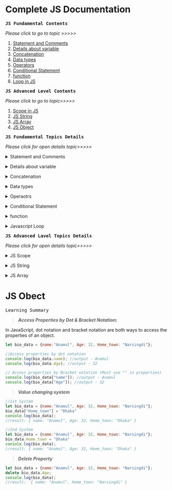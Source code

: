 # Complete JS Documentation
<a name='top'></a>
<kbd>**JS Fundamental Contents**</kbd>

_Please click to go to topic >>>>>_

1. [Statement and Comments](#Statement)
1. [Details about variable](#variable)
1. [Concatenation](#Concatenation)
1. [Data types](#dataTypes)
1. [Operators](#operator)
1. [Conditional Statement](#statement)
1. [function](#functiontutorial)
1. [Loop in JS](#loop)

<a name='topAdv'></a>
<kbd>**JS Advanced Level Contents**</kbd>

_Please click to go to topic>>>>>_

1. [Scope in JS](#scope)
1. [JS String](#advanceString)
1. [JS Array](#array)
1. [JS Object](#object)


<kbd>**JS Fundamental Topics Details**</kbd>

_Please click for open details topic>>>>>_
<a name='Statement'></a>
<details>
<summary> Statement and Comments</summary>
<h1> Statement and comments </h1>

> ***Statement***

Statement is a command. After complete command use (;). In below two variable is seperate statement.
### Example:
```js
var name;
let age;
```
> ***Comments***

In JavaScript, comments can be added using either double slashes (//) or a forward slash followed by an asterisk (/*) and an asterisk followed by a forward slash (*/).

Single-line comments, which are ignored by the JavaScript interpreter, can be added using double slashes:

`// This is a single-line comment`

Multi-line comments, which can span multiple lines and are also ignored by the interpreter, can be added using forward slash and asterisk:
```js
/* This is a
multi-line comment */
```
[Go to top:arrow_up: ](#top)
</details>


<a name='variable'></a>
<details>
<h1>Details about variable </h1>
    <summary>Details about variable</summary>

<button style='padding:3px; font-size:16px'>Learning summary</button>
- what is variable.
- Declaration of variable.
- Rules of assigning variable name.
- Assign value in variable.
- System of Re-assign value.
- Difference between var, let and const.
- Local and Global variable/scope.

> ***What is Variable?***  

Variable is a Container which store data.

> ***Declaration of Variable***

By three keyword declare variable.
- var
- let
- const  

### Example of declare variable
```js
var name;
let age;
const className;
```
> ***Rules of assigning variable name***

- Names can contain letters, digits, underscores, and dollar signs.
- Names must begin with a letter not number.
- Names can also begin with $ and _ (but we will not use it in this tutorial).
- Names are case sensitive (y and Y are different variables).
- Reserved words (like JavaScript keywords) cannot be used as names.
- Don't use ' ' or " " in variable name.

> Assign value in variable

Assign value in variable by = (assignment operator).

### Emample  of assign value:
```js
var name = "Anamul";
let age = 36;
const ClassName = 'Nine"
```
> ***Re-assign value***

When re-assign value in declared variable cann't use var, let and const.
```js
// Declare a variable with value
let name = 'Anamul';
console.log(name) // Result - Anamul

// Re-assign value in declared variable
name = 'Haque'
console.log(name) // Result - Haque
```
> ***Difference between var, let, const***

- var
    - variable can be re-declared by var
    - value can be re-assigned by var
- let
   - variable can't be re-declared by let
    - value can be re-assigned by let
- const
   - variable can't be re-declared by const
    - value can't be re-assigned by const

[Go to top:arrow_up: ](#top)

</details>


<a name='Concatenation'></a>

<details>
<summary>Concatenation</summary>

<h1> Concatenation </h1

<button style='padding:3px; font-size:16px'>Learning summary</button>
- Traditional concatenation using the string (+) operator.
- concatenation with backtick (`).

> ***Traditional concatenation***
### Example:
```js
// Declare variable and assign value
const name = "Anamul";
const age = 35;

// Without Space
const bioData = "My name is" + name +"." + "I am" + age + "years old."
console.log(bioData);
// Output - My name isAnamul.I am35years old.

// With Space after is,am and before years
const bioData1 = "My name is " + name +"." + "I am " + age + " years old."
console.log(bioData1);
// Output - My name is Anamul.I am 35 years old.

// With Space " " 
const bioData2 = "My name is"+ " " + name +"." + "I am"+" " + age + " " + "years old."
console.log(bioData2);
// Output - My name is Anamul.I am 35 years old.
```
> ***concatenation with backtick (`)***

The rule of concatenation with backtick in JavaScript (also known as template literals) is to use the backtick (`) character instead of single or double quotes to define a string. Within the backticks, you can use expressions enclosed in ${} to concatenate variables or other expressions into the string.

For example, if you have a variable "name" with the value "John" and another variable "age" with the value 30, you can concatenate them into a string using the backtick notation like this:
```js
let name = "John";
let age = 30;
let message = `My name is ${name} and I am ${age} years old.`;
console.log(message);
```
This will output the following string: "My name is John and I am 30 years old."

The backtick notation allows for more readable and flexible string concatenation compared to traditional concatenation using the + operator. It also allows for multiline strings without the need for concatenating multiple lines using the + operator.
```js
let poem = `Roses are red
Violets are blue
Sugar is sweet
And so are you`;

console.log(poem);
```
[Go to top:arrow_up: ](#top)
</details>


<a name='dataTypes'></a>

<details>

<summary>Data types</summary>
<h1>Data types</h1>
<button style='padding:3px; font-size:16px'>Learning summary</button>

- How many types of data
- list of primitive data type
- list of object data type
- Description of Number type data
- Description of string type data
- Rules of writing string type data
- Escape Character in string
- String–type-data with (Backtick) (`)
- Description of null type data
- Description of undefine type data
- Description of boolean type data
- Truthly and falsy value
- Description of Array type data
- Description of Object type data

> ***How many types of data***
Ther are two types of data:  
1. Premitive data type.
2. Object/Reference type data.

> ***Premitive data type***

There are seven premitive type data:
1. Number: Use for decimal and integers (let age=25)
2. String: Sequence of characters. Used for text by Single or double cotation (let name='Anamul')
3. Boolean: Logical type that can only be true of false. Used for taking decision (let absent = true)
4. Undefined: Value taken by a variable that is not yet define (Empty value) (let age;)
5. Null: Means empty value;
6. Symbol: Vlue that is unique and connot be changed.
7. Bigint: For use large integers number.

> ***Object/Reference type data***

1. object.
2. Array.
3. date.

> ***Discription of Number type data***
- এই ডাটা লিখার সময় কোটেশন ব্যতিত লিখতে হয়।
- নাম্বারকে কোটেশনের মধ্যে লিখলে তা স্ট্রিং হয়ে যায়।
- এই ডাটায় দশমিক ব্যবহার করলে তাকে integer  বলে।
- এই ডাটায় দশমিক ব্যবহার না করলে তাকে floating point/decimal বলে। 
### _infinity Error:_
- 0 দিয়ে কাউকে ভাগ কররে যে ইরর আসবে তাকে infinity Error বলে। (let length = 25/0;)

### _non  Error:_
- স্ট্রিং এর সাথে কোন ম্যাথম্যাথিক্যাল অপারেশন করলে যে ইরর আসবে তাকে non Error বলে। (let length = "25"/0;)

> ***Discription of String type data***
- এই ডাটা লিখার সময় ডাবল বা সিংগেল কোটেশনের মধ্যে লিখতে হয়।
```js 
let name="Anamul"
```
- নাম্বারকে কোটেশনের মধ্যে লিখলে সেটি স্ট্রিং টাইপ ডাটা হয়ে যায়।
```js 
let mobile="01735..."
```
- ডাটার ভিতরে সিংগেল কোটেশনের অবজেক্ট থাকলে স্ট্রিং ডাবল কোটেশনে লিখতে হবে।
```js 
let abbr="'WWW'-World wide web"
```
- ডাটার ভিতরে ডাবল কোটেশনের অবজেক্ট থাকলে স্ট্রিং সিংগেল কোটেশনে লিখতে হবে।
```js 
let abbr=' "WWW"-World wide web'
```
## _Escape Character in string:_

|Code| Result | Description |  	
| --- | --- | --- |
| \\' | ' | Single quote |
| \\" | " | double quote |
| \\\ | \ | Backslace |
| \b  |  |  Backspace|
|\f |  | Form Feed |
|\n |  | New Line |
| \r|  | Carriage Return |
|\t |  | Horizontal Tabulator |
|\v |  | Vertical Tabulator |

## _String–type-data with (Backtick) (`):_
- Backtick দিয়ে স্ট্রিং লিখার নিয়মঃ
```js
let data =`I am a Student`
```
- Backtick দিয়ে লিখিত স্ট্রিং এর মধ্যে কোন ভেরিয়েবল এর ভেল্যু প্রিন্ট করতে হলে ${} এর ভিতরে ভেরিয়েবল লিখতে হবে।

```js
let firstName='Anamul";
let lastName='Haque';
let fullName = `${firstName} ${lastName}
```
> ***Description of null type data:***
- এই ডাটার অর্থ হল খালি ডাটা।
- যখন কোন ভেরিয়েবল এর ডাটা জানা থাকেনা অথবা পরবর্তীতে ইউজার থেকে ইনপুট আসবে তখন এই টাইপ ভেরিয়েবল ডিক্লিয়ার করা হয়।
- ইউজার কর্তৃক ইনপুট করার কথা কিন্তু ডাট না দিয়ে সাবমিট করলে null প্রদর্শিত হবে।
```js
let name = null;
let age = " ";
```
> ***Description of undefine type data:***
- এই ডাটার অর্থ হল ডাটার্টি undefine
- যখন কোন ভেরিয়েবল এ ভেল্যু এ্যাসাইন না করা হয় তখন undefine ইরর আসবে।
```js
let name;
console.log(name); // output - undefine
```
> ***Decription of Booleans type data:***
- এই ডাটায় শুধুমাত্র true এবং false থাকে।
```js
let x = true;
let y = false;
```
> ***Truthy and Falsy value:***

In JS there are five false value and all other is true value.
### _Five falsy value:_
    0 
    ""
    undefine
    null
    NaN
### _Example of falsy and truthly value:_
```js
console.log(Boolean("")); //false
console.log(Boolean(undefined)); //false
console.log(Boolean(null)); //false
console.log(Boolean(0)); //false
console.log(Boolean(NaN)); //false

console.log(Boolean({})); // true
console.log(Boolean([])); // true

// Example with statement
let amount1=0;
let amount2=100;

if (amount2){
    console.log("Do not spent all!")
}else{
    console.log("You need to income!")
}
// Output by amount1 - You need to income!
// output by amount2 - Do not spent all!
```
> ***Decription of Array type data***

In JavaScript, an array is a data type that holds a collection of elements, which can be of any data type, such as numbers, strings, objects, and even other arrays. Elements in an array are ordered and can be accessed by their index, which is a numerical value that represents the position of the element in the array. Arrays are created using the Array constructor or the array literal notation [ ]. For example:
```js
var numbers = new Array(1, 2, 3);
var fruits = ["apple", "banana", "orange"];
```
You can access the elements of an array using the index notation []. For example, to access the first element of the fruits array, you would use `fruits[0]`.

> ***Decription of Object type data***

In JavaScript, an object is a collection of properties, each with a name and a value. Objects are used to store and organize data in a structured way, and can be used to represent real-world objects, such as a person or a car. Objects can also be used to store and manipulate data in a program, such as a user's preferences or a game's score.

Here is an example of an object in JavaScript:
```js
let person = {
name: "John Doe",
age: 30,
occupation: "Developer",
hobbies: ["reading", "hiking", "coding"]
};
```
In this example, the object "person" has four properties: "name", "age", "occupation", and "hobbies". Each property has a name (a string) and a value (a string or an array or object).

Objects in JavaScript can be modified and accessed using the dot notation (e.g. person.name) or the bracket notation (e.g. `person["name"]`). They can also be used in loops, conditionals, and other JavaScript functions.

> ***The typeof Operator:***

You can use the typeof operator to find the data type of a JavaScript variable.

### _Example:_

```js
typeof "John"                 // Returns "string"
typeof 3.14                   // Returns "number"
typeof NaN                    // Returns "number"
typeof false                  // Returns "boolean"
typeof [1,2,3,4]              // Returns "object"
typeof {name:'John', age:34}  // Returns "object"
typeof new Date()             // Returns "object"
typeof function () {}         // Returns "function"
typeof myCar                  // Returns "undefined" *
typeof null                   // Returns "object"
```
_Please observe:_

- The data type of NaN is number
- The data type of an array is object
- The data type of a date is object
- The data type of null is object
- The data type of an undefined variable is undefined *
- The data type of a variable that has not been assigned a value is also undefined *

[Go to top:arrow_up: ](#top)
</details>

<a name='operator'></a>

<details>
<summary>Operaotrs</summary>
<h1>Operators</h1>
<button style='padding:3px; font-size:16px'>Learning summary</button>

- Operators list
- Name of different part in operator
- Details about Arithmetic Operator
- Unary operator
- Binary operator
- Details about Comparison/Relational Operator
- Details about Logical Operator
- Details about Ternary/conditional operator
- Details about Assignment operator
- Details about String operator
- Details about Comma Operator

> ***Operators list:***

- Arithmetic Operator  
- Comparison/Relational Operator
- Logical Operator
- Ternary/conditional operator
- Assignment operator
- String operator
- comma operator
- Spread operator
- Rest Operator

> ***Name of different part in operator:***

let number = 2*3;  
- 2 and 3 is operand.
- (*) is operator.
-  2*3 all combindly call expression.

> ***Arithmetic Operator:***

- [+] - Addition
- [-] - Sustraction
- [*] - Multipication
- [**] - Exponentiation
- [/] - Division
- [%] - Modulus
- [++] - Increment
- [--] - Decrement  
Ther are two kinds of Arithmetic Operators:
> ***Unary operator:***

যে অপারেটর একটি অপারেন্ড নিয়ে কাজ করে তাকে Unary operator বলে। 
```js
let number = (-5); //(if use - call negation operator)
let count = (5);
```
> ***Binary operator:***

যে অপারেটর দুইটি অপারেন্ড নিয়ে কাজ করে তাকে Binary operator বলে।
```js
let number = (9-5);
let count = (5*3);
```
> ***Comparison/Relational Operator***

In JavaScript, you can use comparison operators to compare values which return true or false.
- [==] - equal to
- [===] - equal value and data type
- [!=] - not equal
- [!==] - not equal and type
- [>] - greater then
- [<] - small then
- [>=] - greater then or equal
- [<=] - small then and equal

> ***Example of comparison operator:***
```js
let x = 10;
let y = "10"
console.log(x==y); //true (value same)
console.log(x===y); //false (value same but data type different)
console.log(x != y);//false (value same)
console.log(x!==y); //true (value same but data type different)
console.log(x<=y); //true 
```
> ***Logical Operator (For check condition):***

The logical operator rule in JavaScript is used to combine two or more conditional statements together to create a more complex logical expression. There are three main logical operators in JavaScript: AND (&&), OR (||), and NOT (!).

> ***AND (&&) operator:***

If all side give true he return true and any side give false he return false:
```js
let x = 5;
let y = 10;

if (x > 3 && y > 9) {
   console.log("I am executed");
} 
// Output: "I am executed"
```
> ***OR (||) operator:***

If any side give true he return true and all side give false he return false:
```js
let a = 5;
let b = 10;

if (a > 8 || b <> 15) {
   console.log("I am executed");
} 
// Output: "I am executed"
```
> ***NOT(!) Operator:***

The NOT operator will negate the condition being evaluated. If the condition is true, it will return false, and if the condition is false, it will return true.
- !(true)-> Means false.
- !(false)-> Means true.
```js
let c = 15;

if (!(c > 20)) {
   console.log("c is not greater than 20");
} 
// Output: "c is not greater than 20"

```
> ***Ternary/conditional operator (same as if else):***

- condition ? "First Value" : "second value" (One dimensional)
- FirstCondition ? "First Value" : SecondCondition ? "third value" :"Fourth value"

-> If FirstCondition is true print First value and code execute off.  
-> if FirstCondition is false check secondCondition, If SeconCondition is true print Third value and code execute off.  
-> if First and second both are false print Fourth value.  
-> Same as if, else if, else.

The ternary operator in JavaScript is a shorthand way of writing an if-else statement. It takes the form of a question mark (?) followed by the value or expression to return if the condition is true, followed by a colon (:) followed by the value or expression to return if the condition is false.

For example, the following if-else statement:
```js
// By if else
if (x > 5) {
    result = "x is greater than 5";
} else {
    result = "x is less than or equal to 5";
}

//Can be written using the ternary operator as:

result = (x > 5) ? "x is greater than 5" : "x is less than or equal to 5";
```
In this example, if the condition (x > 5) is true, the expression on the left side of the colon will be returned (in this case, "x is greater than 5"). If the condition is false, the expression on the right side of the colon will be returned ("x is less than or equal to 5").

```js
// Multiple dimensional example
let score = 75;
let grade = (score >= 90) ? "A" : (score >= 80) ? "B" : (score >= 70) ? "C" : (score >= 60) ? "D" : "F";
console.log(grade); // Output: "C"
```

> ***short-circuit operator:***

> ***short-circuit AND (&&) Operator:***

The short-circuit behavior of the && operator means that the second operand is only execute if the first operand is truthy. 
```js
//--------AND (&&)----------------
console.log(10>9 && 90); //90
console.log(10<9 && 90); //false
console.log(10>9 && 9>4 && 2+3); //5
console.log(10>9 && 9<4 && 2+3); //false

const firstOperand = true;
const secondOperand = () => console.log('This function is called');

firstOperand && secondOperand(); // This function is called
```
> ***short-circuit OR (||) Operator:***

- If the left operand is falsy, the operator execute the right operand and returns that value.
- If the right operand is falsy, the operator execute the left operand and returns that value.
- if left is true then code executed true code and off advance.
```js
//--------OR (||)----------------
console.log(10>9 || 90); //true
console.log(10<9 || 90); //90
console.log(10>9 || 9>4 || 2+3); //true
console.log(10<9 || 9<4 || 2+3); //5

let amount =500;
console.log(amount || 100);//500

let amount =0;
console.log(amount || 100);//100
```
> ***nullish coalescing operator:***

The ?? operator (also known as the "nullish coalescing operator") is used in JavaScript to check if a value is null or undefined, and if so, provide a default value. Here is an example of how it can be used:
```js
let userName = "John Smith";
let defaultName = "Guest";

console.log(userName ?? defaultName); // prints "John Smith"

userName = null;
console.log(userName ?? defaultName); // prints "Guest"

userName = undefined;
console.log(userName ?? defaultName); // prints "Guest"
```

Note that the ?? operator only checks for null and undefined values, and will not check for other "falsy" values like 0 or an empty string. If you want to check for all falsy values, you can use the || operator instead.

> ***Difference between operators:***

- Logical operator check condition and return true of false.
- Ternary operator work as else if.
- short circuit operator return both side code depands on condition.

> ***combined use logical and ternary operator:***

```js
let result=0;
let grade = result > 70 && result < 80 ? "A" : result > 80 && result < 90 ? "A+":"Fail";
console.log(grade)
```
> ***Assignment operator (=)***
```js
let x = 10;
x+=5; //x=x+5 (value re-assign) - result=15
x*=2 //x=x*2 result = 30
x++; // x=x+1 result =31
x--; // x=x-1 result = 30
```
> ***String operator (+)***

In JavaScript, the + operator is used to concatenate.
```js
let greeting = 'Hello' + ' ' + 'world';
console.log(greeting);  // Output: "Hello world"

let greeting = 'Hello';
greeting += ' world';
console.log(greeting);  // Output: "Hello world"
```
> ***Comma Operator (,)***

The comma operator is use for print multiple expression value separetly.
```js
let x = 10;
let y=4;
console.log(x++, Y--);
```
> ***Operator presedency (অপারেটরের অগ্রাধিকার)***

> ***What is operator presendence:***

Operator precedence describes the order in which operations are performed in an arithmetic expression.  
- একটি expression এর মধ্যে যদি একাধিক অপারেটর থাকে তাহলে অপারেটরগুলোর মধ্যে যার presedency বা অগ্রাধিকার বেশি সে আগে কাজ করবে। নিচের এক্সপ্রেশনে মাল্টিপিকেশন এর অগ্রাধিকার বেশি তাই আগে মাল্টিপিকেশন হয়ে তারপর প্লাস হয়েছে। 
```js
let number = 2+3*5; //Result - 17
``` 
- নিচের এক্সপ্রেশনে প্যারানথিসিস () রয়েছে যার অগ্রাধিকার সবচেয়ে বেশি তাই সে আগে কাজ করে তারপর মাল্টিপিকেশন কাজ করেছে।
```js
let number = (2+3)*(5-1); //Result - 20
``` 
- নিচের এক্সপ্রেশনে অপারেটরগুলোর অগ্রাধিকার সমান থাকায় বাম থেকে ডানে কাজ করেছে।
```js
let number = 2+3-1; //Result - 4
let number = 2*3/2; //Result - 3
```  
- operator presendence value:
[Click for see operator presendence value ](https://www.w3schools.com/js/js_precedence.asp)

[Go to top:arrow_up: ](#top)
</details>

<a name='statement'></a>

<details>
<summary>Conditional Statement</summary>

<h1> Control Statement </h1>
<button style='padding:3px; font-size:16px'>Learning Summary</button>

- if, else if, else
- switch

> ***if, else if, else***

``` js
if (FirstCondition){  
    FirstCode
}else if(SecondCondition){
    SecondCode
}else{
    ThirdCode
}
```
- যদি FirstCondition কন্ডিশন সত্য হয় তাহলে FirstCode কোড এক্সিকিউট হবে এবং প্রোগ্রাম বন্ধ হয়ে যাবে।
- যদি FirstCondition কন্ডিশন মিথ্যা হয় তাহলে SecondCondition চেক হবে যদি সত্য হয় তাহলে SecondCode কোড এক্সিকিউট হবে এবং প্রোগ্রাম বন্ধ হয়ে যাবে।
- যদি উভয় কন্ডিশন মিথ্যা হয় তাহলে ThirdCode কোড এক্সিকিউট হবে। 

#### _Example_
```js
    let age =prompt("Type your age:");
if (age>=50 && age<=80) {
    console.log ("old!!!")
} else if (age>=40 && age<50) {
    console.log ("middle year")
}
else if (age>=18 && age<40) {
    console.log ("Young")
} else {
    console.log("baby")
}
```
> ***Switch***

_Syntax:_  
```js
switch(RcvVaribale) {
  case value1: //Condition check between value and variable
    // if true execute code block
    break;
  case value2:
    // code block
    break;
  default:
    // code block
}
```
- case  -> check with variable if true then execute and programme break.
- if no case it match with variable execute default value.

### _Example:_
```js
 let input = prompt("Enter Alphabet for check:")
        input.toLowerCase;

        switch (input) {
            case "a": 
            Result="vowel" 
            break;
            case "e": Result="vowel"
            break;
            case "i": Result="vowel"
            break;
            case "o": Result="vowel"
            break;
            case "u": Result="vowel"
            break;
            default: Result="Consonent"

/* If Same case write together*/
            case "a":
            case "e":
            case "i":
            case "o":
            case "u": Result = "vowel"
                break;
            default: Result = "Consonent"
        }
        console.log(Result)
```
[Go to top:arrow_up: ](#top)
</details>

<a name='functiontutorial'></a>
<details>
<summary>function</summary>
<h1>function</h1>

<button style='padding:3px; font-size:16px;'>Learning Summary </button>

- What is function
- Processedure of Define and call function
- What is parameter and argument
- return statement in function
- deceleration vs expression in JavaScript function

> ***What is function:***

In JavaScript, a function is a block of code that performs a specific task. It can be defined and then called by name. Functions can take input in the form of parameters, and they can also return output in the form of a return value.

> ***Processedure of Define and call function:***

```js
// Without Parameter define function
function student(){
    const name = "Anamul";
    console.log(name)
};
//Without argument call function
student(); //output - Anamul
```
> ***What is parameter and argument***

- In JavaScript, a parameter is a variable that is used in a function definition. When a function is called, the values that are passed in as arguments are used to initialize the function's parameters.
- In JavaScript, an argument is a value that is passed to a function when the function is called. The function can then use the argument(s) in its calculations and return a result.
- You can also define a function that takes multiple arguments by separating the argument names with commas.

```js
// With Parameter define function
function greet(firstName, lastName) {
  console.log(`Hello ${firstName} ${lastName}!`);
}
// With argument call function
greet('Anamul', 'Haque');  // prints "Hello Anamul Haque!"
```
> ***return statement in function:***

In JavaScript, the return statement is used to specify the value that a function should return when it is called. When a function is called, it will execute the code within its body and then return a value. This value can be a literal value (such as a number or a string), an expression, or even another function. without rerurn do not get data when function is called.

Here is an example of a function that uses the return statement to return a value:

```js
function multiply(a, b) {
  return a * b;
}

let result = multiply(3, 4);  // returns 12
```
In this example, the multiply function takes two arguments, a and b, and returns the product of the two. When the function is called with the arguments 3 and 4, it returns the value 12.

It's important to note that the return statement ends the execution of the function and returns a value to the caller. Any code after the return statement will not be executed.
```js
function add(a, b) {
  return a + b;
  console.log('This line will not be executed');
}
```
> ***deceleration vs expression in JavaScript function:***

In JavaScript, a function declaration is a way of defining a function with a given name and function body. It has the following syntax:
```js
function functionName(parameters) {
  // function body
}
```
On the other hand, a function expression is a way of defining a function as part of a larger expression, such as a variable assignment or an object property. It has the following syntax:
```js
const functionName = function(parameters) {
  // function body
};
```
[Go to top:arrow_up: ](#top)
</details>

<a name='loop'></a>

<details>
<summary>Javascript Loop </summary>
<h1> JAVASCRIPT LOOP </h1>

<button>Learning Summary</button>

- What is loop in JavaScript
- How many types of loop in JavaScript
- Details about while loop
- Details about do-while loop
- Details about for loop
- Details about for-in loop
- Details about for-of loop


> ***What is loop in JavaScript:***

In JavaScript, a loop is a control structure that allows you to repeat a block of code a certain number of times or until a certain condition is met. There are several types of loops in JavaScript, including:

> ***How many types of loop in JavaScript:***

There are several types of loops in JavaScript, including:
- for loop
- for-in loop
- for-of-loop
- while loop
- do-while loop

 > ***Details about while loop:***

A while loop in JavaScript will execute a block of code as long as a specified condition is true. Here is the basic syntax for a while loop:
```js
while (condition) {
  //if condition is true code block to be executed
}
```
Here is an example of a while loop that counts from 0 to 9:
```js
let count = 0;

while (count < 10) {
  console.log(count);
  count++;
}
// output - 0 through 9
```
This will output the numbers 0 through 9 to the console. The count++ statement increments the value of count by 1 each time the loop runs. When the value of count is no longer less than 10, the loop will terminate.

It's important to make sure that the condition in the while loop will eventually evaluate to false, or the loop will run indefinitely, which is known as an infinite loop.

> ***Details about do-while loop***

A do-while loop is a loop that will execute its code block at least once, and then repeat the block as long as a given condition is true. Here is the syntax for a do-while loop in JavaScript:
```js
do {
  // code block to be executed
} while (condition);
```
The do-while loop is similar to a while loop, except that the do-while loop will always execute the code block at least once, regardless of the value of the condition. The condition is then checked at the end of each iteration, and if it is true, the loop will continue to run. If the condition is false, the loop will exit and control will be passed to the next statement in the program.

Here is an example of a do-while loop that counts from 1 to 10:
```js
let i = 1;
do {
  console.log(i);
  i++;
} while (i <= 10);
```
This loop will first execute the code block with i equal to 1, then it will check the condition i <= 10. Since 1 is less than or equal to 10, the loop will continue to run and i will be incremented to 2. The loop will then check the condition again, and since 2 is still less than or equal to 10, the loop will continue to run. This process will repeat until i is equal to 11, at which point the condition will be false and the loop will exit.

> ***Details about for loop***

In JavaScript, you can use a for loop to iterate over the elements in an array or to repeat a block of code a certain number of times.
Here is an example of a for loop in JavaScript:
```js
for (let i = 0; i < 5; i++) {
  console.log(i);
}
```
This will print out the numbers 0 through 4 to the console. Here's how it works:

- The initialization statement let i = 0 initializes the loop and creates a variable i that will be used to track the progress of the loop.
- The condition i < 5 specifies the loop should continue as long as i is less than 5.
- The increment statement i++ increases the value of i by 1 each time the loop runs.

You can also use a for loop to iterate over an array. Here's an example:
```js
const arr = [1, 2, 3, 4, 5];

for (let i = 0; i < arr.length; i++) {
  console.log(arr[i]);
}
```
This will print out each element in the arr array to the console.

> ***Details about for-in loop***

A for-in loop is a loop that iterates over the properties of an object. Here is an example of a for-in loop in JavaScript:
```js
const object = {a: 1, b: 2, c: 3};

for (const property in object) {
    console.log(property) // property print
    console.log(object[property) // value print
    console.log(`${property}: ${object[property]}`);
}
```
This will output:
```js
a: 1
b: 2
c: 3
```
The for-in loop is different from the for loop, which is used to iterate over an array or a range of numbers.

> ***Details about for-of loop***

The for-of loop is a looping construct introduced in ECMAScript 6 that allows you to iterate over iterable objects such as arrays, strings, and maps. It works by calling the Symbol.iterator method on the object being iterated over, and then repeatedly calling the next() method of the iterator object until the done property of the returned object is true.

Here is an example of using a for-of loop to iterate over the characters in a string:
```js
const str = 'hello';

for (const c of str) {
  console.log(c);
}
```
This will log each character in the string to the console:
```js
h
e
l
l
o
```
You can also use a for-of loop with an array:
```js
const arr = [1, 2, 3, 4, 5];

for (const element of arr) {
  console.log(element);
}
```
This will log each element in the array to the console:
```js
1
2
3
4
5
```
Note that the for-of loop does not give you access to the index of the current element like a for loop does. If you need to access both the element and its index, you can use the for-of loop in conjunction with the Array.prototype.entries() method, which returns an iterator that yields an array containing the index and value of each element in the array:
```js
const arr = [1, 2, 3, 4, 5];

for (const [index, element] of arr.entries()) {
  console.log(`${index}: ${element}`);
}
```
This will log the index and element of each element in the array to the console:
```js
0: 1
1: 2
2: 3
3: 4
4: 5
```
[Go to top:arrow_up: ](#top)

</details>


<kbd>**JS Advanced Lavel Topics Details**<kbd>

_Please click for open details topic>>>>>_

<a name='scope'></a>

<details>
<summary>JS Scope</summary>
<h1>JS Scope</h1>

<kbd>Learning Summary<kbd>

- What is Scope
- Global Scope
- Local Scope
- example of global and local scope

> ***What is Scope?***

In JavaScript, scope refers to the accessibility or visibility of variables, functions, and objects in some particular part of your code during runtime. Scopes can be global or local.

> ***Global Scope:***

 Variables declared outside of any function have global scope, which means they can be accessed by any script on the page.
 
 > ***Local Scope:***

  Variables declared within a function have local scope, which means they can only be accessed within that function. variables and functions.

 > _example of global and local scope in JavaScript:_

```js
// variable declared outside of any function has global scope
var globalVariable = "I am a global variable";

function myFunction() {
  // variable declared within a function has local scope
  var localVariable = "I am a local variable";
  
  console.log(globalVariable); // "I am a global variable"
  console.log(localVariable); // "I am a local variable"
}

console.log(globalVariable); // "I am a global variable"
console.log(localVariable); // ReferenceError: localVariable is not defined
```
In this example, the variable `globalVariable` is declared outside of any function, so it has global scope and can be accessed by any script on the page. The variable `localVariable` is declared within the function myFunction, so it has local scope and can only be accessed within that function. If you try to access the `localVariable` outside of the function myFunction, you will get a ReferenceError.

It's important to understand that when a variable is defined with let or const inside a block, it will have a block scope instead of a function scope.

```js
if(true){
    let x = 1;
}
console.log(x);  // ReferenceError
```
In this case, the variable `x` is block scoped and can only be accessed within the block.

[Go to top:arrow_up: ](#topAdv)
</details>

<a name='advanceString'></a>
<details>
<summary>JS String</summary>
<h1>JS string</h1>

JS string is a data type in JavaScript that represents a sequence of characters, such as words or sentences.
string can be concatenated, manipulated, and accessed using various string methods and properties.

<kbd>Learning Summary</kbd>

> ***JavaScript String Methods list:***

- String length
- String slice()
- String substring()
- String substr()
- String replace()
- String replaceAll()
- String toUpperCase()
- String toLowerCase()
- String concat()
- String trim()
- String trimStart()
- String trimEnd()
- String padStart()
- String padEnd()
- String charAt()
- String charCodeAt()
- String split()

> ***JavaScript String Search Methods list:***

- String indexOf()
- String lastIndexOf()
- String search()
- String match()
- String matchAll()
- String includes()
- String startsWith()
- String endsWith()


_Please click for open details topic>>>>>_

<details>
<summary>Details about JavaScript String Methods</summary>

<h1>Details about JavaScript String Methods</h1>

### **String length**
---
In JavaScript, you can use the `.length` property of a string to determine its length. For example:
```js
let myString = "hello";
let stringLength = myString.length;
console.log(stringLength); // outputs 5
```
The `.length` property returns the number of characters in the string, including spaces and special characters.

### **String slice()**
---
In JavaScript, the `slice()` method is used to extract a section of a string and return it as a new string. The method takes two arguments: the starting index and the ending index (optional) of the section to be extracted. The original string is not modified.

### _Syntax:_

```js
string.slice(start, end)
```

_Start_: The index at which to begin the extraction (inclusive).  
_End_: The index at which to end the extraction (exclusive).

### _For example:_
```js
let str = "Hello World!";
let res = str.slice(0, 5);
console.log(res); // Output: "Hello"
```
In this example, the slice method extracts a substring from the original string "Hello World!" starting at index 0 (inclusive) and ending at index 5 (exclusive), resulting in the substring "Hello".

### **String substring()**
---
- The substring() method returns a new string that is a substring of the original string. 
- It takes two arguments, start and end, which represent the starting and ending index of the substring.
- If the start index is greater than the end index, the method will swap the values.It does not include the character at the end index. It is the different between `Slice()` Method.

### _Example:_
```js
let str = "Hello World";
let sub = str.substring(0, 5); // "Hello"
let sub = str.substring(5, 0); // "Hello" swap value
```
In this example, we are trying to extract a substring from index 5 to index 0. However, since the start index (5) is greater than the end index (0), the substring() method automatically swaps the values, so the resulting substring is actually from index 0 to index 5, which is "Hello".

### **String substr()**
---
In JavaScript, the `substr()` method is used to extract a specified number of characters from a string, starting at a specified index. The method takes two parameters: the starting index and the number of characters to extract. For example, the following code would extract the substring "world" from the string "hello world":

```js
let str = "hello world";
let sub = str.substr(6, 5);
console.log(sub); // Output: "world"
```
### ***String replace()***
---
In JavaScript, the `replace()` method is used to replace a specified value with another value in a string. The method takes two arguments: the value to be replaced, and the replacement value.

Here is an example of how to use the replace() method to replace all instances of the word "world" with the word "javascript":

```js
let str = "Hello world, welcome to the world of programming";
let newStr = str.replace("world", "javascript");
console.log(newStr); // Output: "Hello javascript, welcome to the javascript of programming"
```

The `replace()` method can also take a regular expression as its first argument, which allows for more powerful search-and-replace operations. Here is an example of how to use a regular expression to replace all occurrences of the word "world" (regardless of case) with the word "javascript":

```js
let str = "Hello World, welcome to the World of programming";
let newStr = str.replace(/world/i, "javascript");
console.log(newStr); // Output: "Hello javascript, welcome to the javascript of programming"
```

Note that the replace() method only replaces the first occurrence of the search value if it is a string, but if it is a regular expression with the global flag, it will replace all occurrences.

### **String replaceAll()**
---
JavaScript does not have a replaceAll() method built-in to the String object. However, you can use the replace() method with a regular expression and the global g flag to replace all occurrences of a specified value in a string. Here is an example of how to use the replace() method with a regular expression to replace all occurrences of the word "world" (regardless of case) with the word "javascript":

```js
let str = "Hello World, welcome to the World of programming";
let newStr = str.replace(/world/gi, "javascript");
console.log(newStr); // Output: "Hello javascript, welcome to the javascript of programming"
```
The `g` flag tells the regular expression to replace all matches, and the `i` flag to make the search case-insensitive.

### **String toUpperCase()**
---
In JavaScript, the toUpperCase() method is used to convert all the characters in a string to uppercase letters. Here is an example of how to use the `toUpperCase()` method:

```js
let str = "hello world";
let upperStr = str.toUpperCase();
console.log(upperStr); // Output: "HELLO WORLD"

This method does not take any arguments and returns a new string with all the characters in uppercase.
```
### **String toLowerCase()**
---
In JavaScript, the `toLowerCase()` method is used to convert all the characters in a string to lowercase letters. Here is an example of how to use the toLowerCase() method:

```js
let str = "HELLO WORLD";
let lowerStr = str.toLowerCase();
console.log(lowerStr); // Output: "hello world"
```

### **String concat()**
---
In JavaScript, the `concat()` method is used to join two or more strings together. The method takes one or more strings as arguments, and returns a new string that is the concatenation of the input strings. Here is an example of how to use the concat() method to join two strings together:
```js
let str1 = "Hello";
let str2 = "World";
let newStr = str1.concat(" ", str2);
console.log(newStr); // Output: "Hello World"
```

### **String trim()**
---
In JavaScript, the `trim()` method is used to remove whitespace from the beginning and end of a string. The method does not take any arguments, and returns a new string with the whitespace removed. Here is an example of how to use the `trim()` method:

```js
let str = "   Hello World    ";
let newStr = str.trim();
console.log(newStr); // Output: "Hello World"
```
It's worth noting that the trim() method does not modify the original string, it creates a new string with the leading and trailing whitespace removed.

### **String trimStart()**
---
In JavaScript, the `trimStart()` method is used to remove whitespace from the beginning of a string. The method does not take any arguments and returns a new string with the leading whitespace removed. This method was introduced in ECMAScript2019 and it is not widely supported.

Here is an example of how to use the trimStart() method:

```js
let str = "   Hello World    ";
let newStr = str.trimStart();
console.log(newStr); // Output: "Hello World    "
```

### **String trimEnd()**
---
In JavaScript, the `trimEnd()` method is used to remove whitespace from the end of a string. The method does not take any arguments and returns a new string with the trailing whitespace removed. This method was introduced in ECMAScript2019 and it is not widely supported.

Here is an example of how to use the trimEnd() method:
```js
let str = "   Hello World    ";
let newStr = str.trimEnd();
console.log(newStr); // Output: "   Hello World"
```
### **String padStart(), padEnd()**
---
In JavaScript, the `.padStart()` method can be used to pad the beginning (i.e. the left side) of a string with a specified character or set of characters. The method takes two arguments: the first is the total length of the final padded string, and the second is the character or set of characters to use for padding. For example:

```js
let str = "hello";
str = str.padStart(10, '*');
console.log(str); // Output: "*****hello"
```

This will output `"*****hello"` because the original string `"hello"` is padded with 5 * characters on the left side to reach a total length of 10 characters.

You can also use `padEnd` method to pad the end of the string.

```js
let str = "hello";
str = str.padEnd(10, '*');
console.log(str); // Output: "hello*****"
```
Please note that .padStart() and .padEnd() was introduced in ES2017, this means that it's not supported by all browsers.

### ***String charAt()***
In JavaScript, the `.charAt()` method can be used to retrieve a specific character from a string at a given index. The method takes one argument, which is the index of the character you want to retrieve. The index starts at 0 for the first character, 1 for the second character, and so on. For example:

```js
let str = "hello";
let firstChar = str.charAt(0);
console.log(firstChar); // Output: "h"
```
This will output "h" because the .charAt() method is used to retrieve the character at index 0 of the string "hello".

You can also use bracket notation to get the character of string at specific index.

```js
let str = "hello";
let firstChar = str[0];
console.log(firstChar); // Output: "h"
```

Please note that if you pass an index that is out of bounds of the string, .charAt() will return an empty string.

### **String split()**
---
In JavaScript, the `.split()` method can be used to split a string into an array of substrings based on a specified separator. The method takes one argument, which is the separator used to split the string. For example:

```js
let str = "hello, world";
let words = str.split(', ');
console.log(words); // Output: ["hello", "world"]
```
This will output ["hello", "world"] because the .split() method is used to split the string "hello, world" into an array of substrings using the separator ", " (a comma followed by a space).

You can also use an empty string as separator to split the string by each character.

```js
let str = "hello";
let letters = str.split('');
console.log(letters); // Output: ["h", "e", "l", "l", "o"]
```
If no separator is specified, the .split() method will use whitespace as the separator.

```js
let str = "hello world";
let words = str.split();
console.log(words); // Output: ["hello", "world"]
```

You can also specify a limit for the number of splits that the method should perform using the second argument.

```js
let str = "a-b-c-d-e";
let words = str.split('-',3);
console.log(words); // Output: ["a", "b", "c-d-e"]
```
This will output `["a", "b", "c-d-e"]` because the `.split()` method is used to split the string `"a-b-c-d-e"` into an array of substrings using the separator "-" and it will only split 3 times.
</details>

<details>
<summary>Details about JS String Search Methods</summary>

<h1>Details about JS String Search Methods</h1>

### **String indexOf()**
---
In JavaScript, the `.indexOf()` method can be used to find the first occurrence of a specified value in a string and returns the index of that value or -1 if the value is not found. The method takes one argument, which is the value that you want to find in the string. For example:

```js
let str = "hello world";
let index = str.indexOf('world');
console.log(index); // Output: 6
```

This will output 6 because the `.indexOf()` method is used to find the first occurrence of the string `"world"` in the string `"hello world"` and returns the index of the first character of that substring (6)

You can also pass a second argument to the `.indexOf()` method to specify the position in the string where the search should start.

```js
let str = "hello world";
let index = str.indexOf('o', 4);
console.log(index); // Output: 7
```

This will output `7` because the `.indexOf()` method is used to find the first occurrence of the letter `"o"` starting from the index `4` in the string `"hello world"` and returns the index of the first character of that substring `(7)`

If the value is not found, the method will return `-1`.

```js
let str = "hello world";
let index = str.indexOf('xyz');
console.log(index); // Output: -1
```

Please note that `.indexOf()` is case-sensitive and it only returns the first occurrence of the value, if you want to find all occurrences of the value in the string, you should consider using regular expressions with `.match()` or `.search()` method.

### **String lastIndexOf()**
---
In JavaScript, the `.lastIndexOf()` method is similar to the .indexOf() method, but it finds the last occurrence of a specified value in a string, instead of the first one. The method takes one argument, which is the value that you want to find in the string. For example:

```js
let str = "hello world, hello";
let index = str.lastIndexOf('hello');
console.log(index); // Output: 14
```

This will output 14 because the `.lastIndexOf()` method is used to find the last occurrence of the string "hello" in the string `"hello world, hello"` and returns the index of the first character of that substring `(14)`

You can also pass a second argument to the `.lastIndexOf()` method to specify the position in the string where the search should start from the end of the string.

```js
let str = "hello world, hello";
let index = str.lastIndexOf('o', 15);
console.log(index); // Output: 7
```

This will output 7 because the `.lastIndexOf()` method is used to find the last occurrence of the letter `"o"` starting from the index `15` (counting from the end) in the string `"hello world, hello"` and returns the index of the first character of that substring `(7)`

If the value is not found, the method will return `-1`.

```js
let str = "hello world";
let index = str.lastIndexOf('xyz');
console.log(index); // Output: -1
```

Please note that `.lastIndexOf()` is case-sensitive and it only returns the last occurrence of the value, if you want to find all occurrences of the value in the string, you should consider using regular expressions with `.match()` or `.search()` method.

### **String search()**
---
In JavaScript, the `.search()` method can be used to find the first occurrence of a specified regular expression in a string and returns the index of that match or -1 if no match is found. The method takes one argument, which is the regular expression that you want to use to search for a match in the string. For example:

```js
let str = "hello world";
let index = str.search(/world/);
console.log(index); // Output: 6
```

This will output 6 because the `.search()` method is used to find the first occurrence of the regular expression `/world/` in the string `"hello world"` and returns the index of the first character of that match `(6)`

You can also use the `.search()` method with a string that represents the regular expression.

```js
let str = "hello world";
let index = str.search("world");
console.log(index); // Output: 6
```

If no match is found, the method will return `-1`.

```js
let str = "hello world";
let index = str.search(/xyz/);
console.log(index); // Output: -1
```

The `.search()` method can be useful when you want to find a match of a specific pattern in a string, it's faster than using `.indexOf()` or `.lastIndexOf()` when you are working with regular expressions.

Please note that `.search()` is also case-sensitive, if you want to perform a case-insensitive search, you can use the `i` flag in your regular expression.

```js
let str = "Hello world";
let index = str.search(/hello/i);
console.log(index); // Output: 0
```

### **String match()**
---
The `match()` method in JavaScript is used to search a string for a match against a regular expression, and returns the matched substring. The method returns an array containing the matched results, or null if no match is found.

```js
let str = "The rain in SPAIN stays mainly in the plain";
let res = str.match(/ain/gi);
console.log(res); // Output: ["ain", "ain", "ain"]
```

The `match()` function takes a regular expression as its argument and returns an array of all the matches found in the string. The `g` flag is used to perform a global search, and `i` is used to perform a case-insensitive search.

Note that match() only returns the first match if the global flag is not used.

```js
let str = "The rain in SPAIN stays mainly in the plain";
let res = str.match(/ain/);
console.log(res); // Output: ["ain"]
```

### **String matchAll()**
`matchAll()` is a JavaScript method that allows you to iterate over all matches of a regular expression in a string, rather than just the first match. The method returns an iterator object that you can use to access the matched substrings.

```js
let str = "The rain in SPAIN stays mainly in the plain";
let regex = /ain/gi;
let matches = str.matchAll(regex);
for (const match of matches) {
  console.log(match);
}

//Output:

["ain", index: 5, input: "The rain in SPAIN stays mainly in the plain"]
["ain", index: 10, input: "The rain in SPAIN stays mainly in the plain"]
["ain", index: 28, input: "The rain in SPAIN stays mainly in the plain"]
```
The result of each match is an array that has the matched string, the index of the match, and the input string.

### **String includes()**
---
The `includes()` method in JavaScript is used to check if a string contains a specified substring. The method returns a Boolean value indicating whether the substring is found within the string.

```js
let str = "The rain in SPAIN stays mainly in the plain";
let res = str.includes("Spain");
console.log(res); // Output: false
```

You can also specify a starting index for the search using the second argument to the `includes()` method:

```js
let str = "The rain in SPAIN stays mainly in the plain";
let res = str.includes("in",5);
console.log(res); // Output: true
```

In this example, the search for the substring `"in"` starts at the index `5`, so the method returns true because the substring `"in"` is found at index 10.

The `includes()` method is case-sensitive, so it will not match substrings that have a different case.

```js
let str = "The rain in SPAIN stays mainly in the plain";
let res = str.includes("Spain");
console.log(res); // Output: false
```
It is important to note that includes() method is available in all modern browser and also in Node.js environments.

### **String startsWith()**
---
The `startsWith()` method in JavaScript is used to check if a string begins with a specified substring. The method returns a Boolean value indicating whether the string starts with the specified substring.

```js
let str = "The rain in SPAIN stays mainly in the plain";
let res = str.startsWith("The");
console.log(res); // Output: true
```
You can also specify a starting index for the search using the second argument to the `startsWith()` method:

```js
let str = "The rain in SPAIN stays mainly in the plain";
let res = str.startsWith("in",5);
console.log(res); // Output: false
```
In this example, the search for the substring `"in"` starts at the index `5`, so the method returns false because the substring `"in"` is not at the beginning of the string.

The `startsWith()` method is case-sensitive, so it will not match substrings that have a different case.
```js
let str = "The rain in SPAIN stays mainly in the plain";
let res = str.startsWith("the");
console.log(res); // Output: false
```
It is important to note that startsWith() method is available in all modern browser and also in Node.js environments.

### **String endsWith()**
---
The `endsWith()` method in JavaScript is used to check if a string ends with a specified substring. The method returns a Boolean value indicating whether the string ends with the specified substring.

```js
let str = "The rain in SPAIN stays mainly in the plain";
let res = str.endsWith("plain");
console.log(res); // Output: true
```
You can also specify a ending index for the search using the second argument to the `endsWith()` method:

```js
let str = "The rain in SPAIN stays mainly in the plain";
let res = str.endsWith("in",27);
console.log(res); // Output: false
```

In this example, the search for the substring `"in"` ends at the index 27, so the method returns false because the substring `"in"` is not at the end of the string.

The `endsWith()` method is case-sensitive, so it will not match substrings that have a different case.

```js
let str = "The rain in SPAIN stays mainly in the plain";
let res = str.endsWith("Plain");
console.log(res); // Output: false
```
It is important to note that endsWith() method is available in all modern browser and also in Node.js environments.
</details>

[Go to top:arrow_up: ](#topAdv)
</details>


<a name='array'></a>

<details>
<summary>JS Array</summary>
<h1>Array</h1>

<kbd>Learning Summary<kbd>

- Counting value from nested array
- Counting value from Array into object
- Counting value from object into Array
- The .length method
- Add, Replace and delete methods
  - By indexing
  - push()
  - pop()
  - shift()
  - unShift()
- Array concate
- Array Sorting
  - sort(Accending)
  - sort(Deaccending)
- The Sets data Structure in JS
  - Essential Set Methods & Properties
  - Create Set and use its methods
- Array Destructruing
- The forEach() Method
- The forEach() method in Set
- The map() method
- The filter() Method
- The Filter() & Map() use together
- The reduce() Mehtod
- chaining filetr(), map() and reduce() method

     

> ***Counting value from nested array***
```js
let city =['Dhaka', 'Sylhet',['Rangpur', 'Pabna']]
// count Rangpur = city[2][0]
// count Pabna = city[2][1]
```
> ***Counting value from Array into object***
```js
let arr = ["Dhaka", "Sylhet",["Narsingdi", "Hasnabad"],{Pop: "one", set:["Anam", "Rafiq"],}, "Vola"];
//count pop = arr[3]["pop"] or arr[3].pop
//count Rafiq = arr[3]["set"][1]
```
> ***Counting value from object into Array***
```js
let bio_data = {Name:"Anam", age:["12","45"]};
//count 12 = bio_data["age"][0] or bio_data.age[0]
```
> ***Add, Replace and delete methods:***
```js
// Change value by index
let countries = ["Bangladesh", "India", "Pakistan"]; 
countries[2] = "china" 
alert (countries);
//Output:["Bangladesh", "India", "china"]

// Add value by index
let countries = ["Bangladesh", "India", "Pakistan"]; 
countries[3] = "Norway" 
alert (countries);
//output:["Bangladesh", "India", "Pakistan","Norway" ]

// Add value at last by measuring Arrays length 
let countries = ["Bangladesh", "India", "Pakistan"]; 
countries [countries.length] = "Malaysia"; 
alert (countries);
//outpue:["Bangladesh", "India", "Pakistan","Malaysia" ]

//Push value at last by push() method
let countries = ["Bangladesh", "India", "Pakistan"]; 
countries.push("Malaysia", “Northland”); 
console.log (countries);
//Output:["Bangladesh", "India", "Pakistan", "Malaysia", “Northland”]

//Delete last value by pop() method
let countries = ["Bangladesh", "India", "Pakistan"]; 
countries.pop();
console.log (countries);
//Outpue:["Bangladesh", "India"]

// Delete first value by shift() method
let countries = ["Bangladesh", "India", "Pakistan"]; 
countries.shift();
console.log (countries);
//Output: ["India", "Pakistan"]

//Add value in first index by unShift() method
let countries = ["Bangladesh", "India", "Pakistan"]; 
countries.unshift("Malaysia", “Northland”); 
console.log (countries);
```
> ***Array concate***
```js
let countries = ["Bangladesh is our country"]; 
let myName = ["Anamul"]
let decide =myName.concat(countries);
console.log (decide);
//result:  [ "Anamul", "Bangladesh is our country" ] 
```
> ***sort(Accending)***
```js
let countries = ["Bangladesh", "India","Pakistan", "Malaysia" ]; 
countries = countries.sort();
console.log (countries);
//result:   [ "Bangladesh", "India", "Malaysia", "Pakistan" ]
```
> ***sort(Deaccending)***
```js
let countries = ["Bangladesh", "India","Pakistan", "Malaysia" ]; 
countries = countries.reverse();
console.log (countries);
//result:   ["Pakistan", "Malaysia", "India", "Bangladesh" ]
```

# The Sets data Structure in JS
A JavaScript Set is a collection of unique values.
Each value can only occur once in a Set.

> ***Essential Set Methods & Properties:***
- new Set() -	Creates a new Set
- add() -	Adds a new element to the Set
- delete() -	Removes an element from a Set
- has() -	Returns true if a value exists in the Set
- forEach() -	Invokes a callback for each element in the Set
- values() - Returns an iterator with all the values in a Set
- size - Returns the number of elements in a Set

> ***How to Create a Set***

You can create a JavaScript Set by:

  - Passing an Array to new Set()
  - Create a new Set and use add() to add values
  - Create a new Set and use add() to add variables

```js
//Passing an Array to new Set()
const data = new Set(["1", "2", "3"]);
console.log(data); //Set(3) [ "1", "2", "3" ]

//Create a new Set and use add() to add values
const data1 = new Set();
data1.add(["Orange", "Apple", "Banana"]);
data1.add("Malta");
console.log(data1) //Set [ (3) […], "Malta" ]

//Create a new Set and use add() to add variables
const data2 = new Set();

let a = "Pen";
let b = "Book";

data2.add(a);
data2.add(b);
console.log(data2); //Set [ "Pen", "Book" ]
```
## Array Destructruing

In JavaScript, destructuring is a way to unpack values from arrays, or properties from objects, into distinct variables.

For arrays, you can use the array destructuring syntax to assign items in the array to separate variables.
For example, consider the following array:
- Array destructure by []
- Destructuring array and assigning variable serially.
```js
let arr = [1, 2, 3, 4, 5];
```
You can unpack the values of the array into separate variables like so:
```js
let [a, b, c, d, e] = arr;
console.log(a); // 1
console.log(b); // 2
console.log(c); // 3
console.log(d); // 4
console.log(e); // 5
```
You can also skip certain elements by leaving out the variable name.
```js
let [a, ,c, , e] = arr;
console.log(a); // 1
console.log(c); // 3
console.log(e); // 5
```
You can also use the rest operator (...) to capture all remaining elements into an array.
```js
let [a, b, ...rest] = arr;
console.log(a); // 1
console.log(b); // 2
console.log(rest); // [3, 4, 5]
```
You can also do array destructuring and assign a value by default if the array have undefined value
```js
let arr = [1, 2, 3, 4, 5];
let [a=0, b=0, c=0, d=0, e=0, f=100] = arr;
console.log(a); // 1
console.log(b); // 2
console.log(c); // 3
console.log(d); // 4
console.log(e); // 5
console.log(f); // 100
```
In JavaScript, you can destruct a nested array by using nested destructuring assignments. Here's an example:
```js
let nestedArray = [[1, 2, 3], [4, 5, 6], [7, 8, 9]];

let [ [a, b, c], [d, e, f], [g, h, i] ] = nestedArray;

console.log(a); // 1
console.log(b); // 2
console.log(c); // 3
console.log(d); // 4
console.log(e); // 5
console.log(f); // 6
console.log(g); // 7
console.log(h); // 8
console.log(i); // 9
```
```js
let nestedArray = [[1, 2, 3], [4, 5, 6], [7, 8, 9]];

let [ [a, b], [d, e, f], [g, ...rest] ] = nestedArray;

console.log(a); // 1
console.log(b); // 2
console.log(d); // 4
console.log(e); // 5
console.log(f); // 6
console.log(g); // 7
console.log(rest); // [8, 9]
```
To destruct an array from an object in JavaScript, you can use the destructuring assignment syntax.
```js
// 1st System
const obj = {
  array: [1, 2, 3]
};

const { array: [elem1, elem2, elem3] } = obj;
console.log(elem1); // 1
console.log(elem2); // 2
console.log(elem3); // 3

// 2nd System
const  [elem1, elem2, elem3] = obj["array"];
```
To destruct an array from a method in JavaScript, you can use the destructuring assignment syntax.
```js
// Method that returns an array of numbers
function getNumbers() {
  return [1, 2, 3, 4, 5];
}

// Destructing the array and assigning variables
let [a, b, c, d, e] = getNumbers();

console.log(a); // 1
console.log(b); // 2
console.log(c); // 3
console.log(d); // 4
console.log(e); // 5
```
> ***The forEach() Method***

In JavaScript, the forEach() method is used to iterate over the elements of an array. It allows you to execute a function for each element in the array. The basic syntax of the `forEach()` method is:

```js
array.forEach(function(currentValue, index, arr), thisValue)
````
  - currentValue is the current element being processed in the array.
  - index is the index of the current element being processed in the array.
  - arr is the array that forEach() is being applied to.
  - thisValue (Optional) is a value to use as this when executing the callback function

### Example:
```js
let fruits = ["apple", "banana", "mango"];
fruits.forEach(function(item, index, array) {
  console.log(item, index);
});

//This will log "apple 0", "banana 1", "mango 2" in the console.
```

You can also use arrow function like this:
```js
let fruits = ["apple", "banana", "mango"];
fruits.forEach((item, index) => console.log(item, index))

//This will also log "apple 0", "banana 1", "mango 2" in the console.
```
> ***The forEach() method in Set***

For Sets, the forEach method takes a callback function that is called for each value in the set. The callback function is passed two arguments: the value and the set itself. Here's an example:

```js
let mySet = new Set();
mySet.add("apple");
mySet.add("banana");

mySet.forEach((value, set) => {
  console.log(value);
});

// Output:
// apple
// banana
```
> ***The map() method***

The map() method in JavaScript is used to create a new array.
The map() function in JavaScript is a method that is used to transform the elements of an array. It takes a callback function as its first argument, which is called for each element in the array. The callback function takes three arguments: the current element, the index of the current element, and the array itself.

- ম্যাপ এ্যারের প্রত্যেকটি ইলিমেন্টকে পর্যায়ক্রমে আলাদাভাবে এ্যাকসেস করে।
- ম্যাপ প্যারামিটার হিসেবে একটি ফাংশন রিসিভ করে, ঐ ফাংশনের প্যারামিটার এ্যারের প্রত্যেকটি ইলিমেন্টকে পর্যায়ক্রমে আলাদাভাবে এ্যাকসেস করে। এই প্যারামিটার থেকে ভেল্যু এ্যাকসেস করে তার থেকে আউটপুট পাওয়ার জন্য রিটার্ণ করতে হয়।

```js
let students = [
            {
                Name: "Anamul",
                gpa: 3.5
            },
            {
                Name: "mamun",
                gpa: 3
            },
            {
                Name: "Anis",
                gpa: 2.5
            }
        ]

        /*Map with anonymous function*/
        const student = students.map(function (student) {
           console.log(student)
           return student.Name
        })
        document.write(student)

        /*Map with arrow function*/
        const student1 = students.map((student) =>student.Name)
        document.write(student1)
```
> ***The filter() Method***

The filter() method in JavaScript is a built-in function that allows you to filter an array based on a specified condition. It creates a new array with all elements that pass the test implemented by the provided function.
- ফিল্টার কন্ডিশনের উপর ভিত্তি করে এ্যারে থেকে ফিল্টার করে পুনরায় ঐ ফিল্টারের এ্যারে রিটার্ণ করে।
- এখানে এ্যারে থেকে প্রত্যেকটা student কে রিসিভ করে যাদের gpa তিন এর কম অথবা সমান তাদের এ্যারেকে রিটার্ণ করে। 
```js
//Syntax:
var newArray = oldArray.filter(function(element, index, array) {
  // Code to test the element
  // Return true if the element should be included in the new array
  // Return false if the element should be excluded from the new array
});
```
```js
//Example:

var numbers = [1, 2, 3, 4, 5, 6, 7, 8, 9, 10];
var evenNumbers = numbers.filter(function(number) {
  return number % 2 === 0;
});
console.log(evenNumbers); // Output: [2, 4, 6, 8, 10]
```
In this example, the filter() method is used to filter out all odd numbers from the numbers array. The function passed to filter() checks if each element in the array is divisible by 2 (meaning it's even) and returns true if it is and false if it's not. The filter() method then creates a new array (evenNumbers) with all elements that returned true and excludes the elements that returned false.

> ***The Filter() & Map() use together***

- যাদের  তিন এর নিচে তাদেরকে ফিল্টার করে Map করলে Map এর ফাংশেনের প্যারামিটারে সে এ্যারেটি চলে আসে। পরে ম্যাপিং এ সে  এ্যারে থেকে ছাত্রের নাম/ নামের এ্যারে এ্যাকসেস করা হয়।
```js
const student4 = students.filter((student) => student.gpa < 3)
        .map((student)=> student.Name)
        console.log(student4)
        console.log(student4[0])
```
> ***The reduce() Mehtod***

The reducer() method in JavaScript is a higher-order function that is used to reduce an array of values into a single value. 
- It takes two parameters: a callback function and an initial value. The callback function is called for each element in the array and is passed two arguments: the accumulated value (also known as the "accumulator") and the current value. 
- The initial value is the starting value for the accumulator.

The callback function should return the updated accumulator value after each iteration. The final value returned by the reducer() method is the final accumulator value after all iterations have completed.
### Syntax:
```js
array.reduce((acc, currentValue)=>{}, intialValue);
```

Here is an example of using the reducer() method to add up all the values in an array:
```js
let numbers = [1, 2, 3];
let sum = numbers.reduce(function(acc, currentValue) {
    return acc + currentValue;
}, 0);
console.log(sum); // 7
// acc means previous value
/*
with set initial value
preValue/acc  currentValue
0       +        1 = 1
1       +        2 = 3
3       +        3 = 7
7
*/

/*
without set initial value
preValue/acc  currentValue
1       +        2 = 3
3       +        3 = 6
6
*/
```
In this example, the callback function is adding the current value to the accumulator, and the initial value is 0. The final value returned by the reducer() method is 15, which is the sum of all the values in the array.

Here is an example of using the reducer() method to find the largest value in an array:
```js
let numbers = [5, 10, 15, 20, 25];
let largest = numbers.reduce(function(acc, currentValue) {
    if (currentValue > acc) {
        return currentValue;
    } else {
        return acc;
    }
}, 0);
console.log(largest); // 25
```
In this example, the callback function compares the current value to the accumulator. If the current value is larger, it becomes the new value for the accumulator. The initial value for the accumulator is 0. The final value returned by the reducer() method is 25, which is the largest value in the array.

Another example of using the reducer() method is creating a new object from an array of objects:
```js
let people = [
    { name: "John", age: 30 },
    { name: "Jane", age: 25 },
    { name: "Bob", age: 35 }
];
let ages = people.reduce(function(acc, currentValue) {
    acc[currentValue.name] = currentValue.age;
    return acc;
}, {});
console.log(ages); // { John: 30, Jane: 25, Bob: 35 }
```
In this example, the callback function creates a new property in the accumulator object for each person's name, and sets its value to the person's age. The initial value for the accumulator is an empty object. The final value returned by the reducer() method is an object containing the name and age of each person in the array.

As you can see, the reducer() method is a powerful tool that can be used to perform a variety of operations on arrays of values. It can be used to simplify complex code and make it more readable.

> ***chaining filetr(), map() and reduce() method***
```js
/*
1. create an array with number
2. From this array filter number wihich is greater then 20
3. Finding filtering data divide by 2
4. Finally add all numbers.
*/
let numbers = [10, 14, 20, 22, 24, 40, 35, 43, 46, 48];

let sum=numbers.filter((number) => number > 20).map((largeNumber) => largeNumber/2).reduce((acc,val)=>acc+val);
console.log(sum); //129
```
[Go to top:arrow_up: ](#topAdv)
</details>

<a name='object'></a>

<h1>JS Obect</h1>
<kbd>Learning Summary</kbd>

> ***Access Properties by Dot & Bracket Notation:***

In JavaScript, dot notation and bracket notation are both ways to access the properties of an object.

```js
let bio_data = {name:"Anamul", Age: 32, Home_town: "Narsingdi"};

//Access properties by dot notation
console.log(bio_data.name); //output - Anamul
console.log(bio_data.Age); //output - 32

// Access properties by Bracket notation (Must use "" in properties)
console.log(bio_data["name"]); //output - Anamul
console.log(bio_data["Age"]); //output - 32
```
> ***Value changing system***
```js
//1st System
let bio_data = {name:"Anamul", Age: 32, Home_town: "Narsingdi"};
bio_data["Home_town"] = "Dhaka" 
console.log(bio_data);
//result: { name: "Anamul", Age: 32, Home_town: "Dhaka" }

//2nd System
let bio_data = {name:"Anamul", Age: 32, Home_town: "Narsingdi"};
bio_data.Home_town = "Dhaka" 
console.log(bio_data);
//result: { name: "Anamul", Age: 32, Home_town: "Dhaka" }
```
> ***Delete Property***
```js
let bio_data = {name:"Anamul", Age: 32, Home_town: "Narsingdi"};
delete bio_data.Age;
console.log(bio_data);
//result:  { name: "Anamul", Home_town: "Narsingdi" }
```